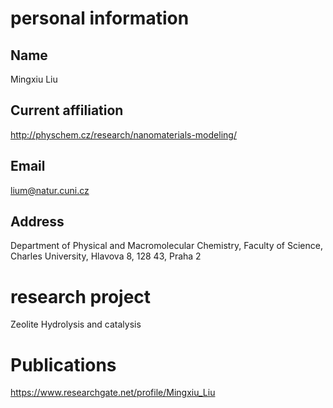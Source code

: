 # personal information
## Name 
Mingxiu Liu
## Current affiliation 
http://physchem.cz/research/nanomaterials-modeling/
## Email 
lium@natur.cuni.cz
## Address 
Department of Physical and Macromolecular Chemistry,
Faculty of Science,
Charles University,
Hlavova 8, 128 43, Praha 2
# research project 
Zeolite Hydrolysis and catalysis
# Publications 
https://www.researchgate.net/profile/Mingxiu_Liu


